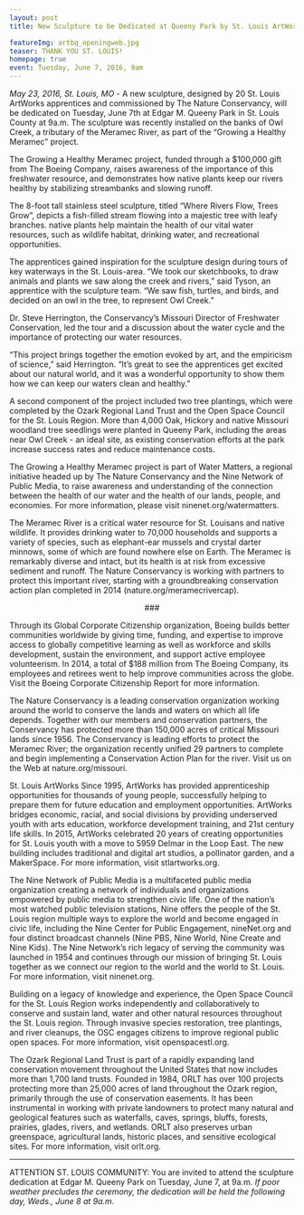 ```yaml
---
layout: post
title: New Sculpture to be Dedicated at Queeny Park by St. Louis ArtWorks, Nature Conservancy

featureImg: artbq_openingweb.jpg
teaser: THANK YOU ST. LOUIS! 
homepage: true
event: Tuesday, June 7, 2016, 9am
---
```


<i>May 23, 2016, St. Louis, MO</i> - A new sculpture, designed by 20 St. Louis ArtWorks apprentices and commissioned by The Nature Conservancy, will be dedicated on Tuesday, June 7th at Edgar M. Queeny Park in St. Louis County at 9a.m. The sculpture was recently installed on the banks of Owl Creek, a tributary of the Meramec River, as part of the “Growing a Healthy Meramec” project. 

The Growing a Healthy Meramec  project, funded through a $100,000 gift from The Boeing Company, raises awareness of the importance of this freshwater resource, and demonstrates how native plants keep our rivers healthy by stabilizing streambanks and slowing runoff. 

The 8-foot tall stainless steel sculpture, titled “Where Rivers Flow, Trees Grow”, depicts a fish-filled stream flowing into a majestic tree with leafy branches. native plants help maintain the health of our vital water resources, such as wildlife habitat, drinking water, and recreational opportunities. 

The apprentices gained inspiration for the sculpture design during tours of key waterways in the St. Louis-area.  “We took our sketchbooks, to draw animals and plants we saw along the creek and rivers,” said Tyson, an apprentice with the sculpture team.  “We saw fish, turtles, and birds, and decided on an owl in the tree, to represent Owl Creek.”

Dr. Steve Herrington, the Conservancy’s Missouri Director of Freshwater Conservation, led the tour and a discussion about the water cycle and the importance of protecting our water resources.

 “This project brings together the emotion evoked by art, and the empiricism of science,” said Herrington. “It’s great to see the apprentices get excited about our natural world, and it was a wonderful opportunity to show them how we can keep our waters clean and healthy.”

A second component of the project included two tree plantings, which were completed by the Ozark Regional Land Trust and the Open Space Council for the St. Louis Region.  More than 4,000 Oak, Hickory and native Missouri woodland tree seedlings were planted in Queeny Park, including the areas near Owl Creek - an ideal site, as existing conservation efforts at the park increase success rates and reduce maintenance costs. 

The Growing a Healthy Meramec project is part of Water Matters, a regional initiative headed up by The Nature Conservancy and the Nine Network of Public Media, to raise awareness and understanding of the connection between the health of our water and the health of our lands, people, and economies. For more information, please visit ninenet.org/watermatters.

The Meramec River is a critical water resource for St. Louisans and native wildlife. It provides drinking water to 70,000 households and supports a variety of species, such as elephant-ear mussels and crystal darter minnows, some of which are found nowhere else on Earth. The Meramec is remarkably diverse and intact, but its health is at risk from excessive sediment and runoff. The Nature Conservancy is working with partners to protect this important river, starting with a groundbreaking conservation action plan completed in 2014 (nature.org/meramecrivercap).
<center>###</center>

Through its Global Corporate Citizenship organization, Boeing builds better communities worldwide by giving time, funding, and expertise to improve access to globally competitive learning as well as workforce and skills development, sustain the environment, and support active employee volunteerism. In 2014, a total of $188 million from The Boeing Company, its employees and retirees went to help improve communities across the globe. Visit the Boeing Corporate Citizenship Report for more information.

The Nature Conservancy is a leading conservation organization working around the world to conserve the lands and waters on which all life depends. Together with our members and conservation partners, the Conservancy has protected more than 150,000 acres of critical Missouri lands since 1956. The Conservancy is leading efforts to protect the Meramec River; the organization recently unified 29 partners to complete and begin implementing a Conservation Action Plan for the river. Visit us on the Web at nature.org/missouri.

St. Louis ArtWorks Since 1995, ArtWorks has provided apprenticeship opportunities for thousands of young people, successfully helping to prepare them for future education and employment opportunities. ArtWorks bridges economic, racial, and social divisions by providing underserved youth with arts education, workforce development training, and 21st century life skills. In 2015, ArtWorks celebrated 20 years of creating opportunities for St. Louis youth with a move to 5959 Delmar in the Loop East. The new building includes traditional and digital art studios, a pollinator garden, and a MakerSpace. For more information, visit stlartworks.org.

The Nine Network of Public Media is a multifaceted public media organization creating a network of individuals and organizations empowered by public media to strengthen civic life. One of the nation’s most watched public television stations, Nine offers the people of the St. Louis region multiple ways to explore the world and become engaged in civic life, including the Nine Center for Public Engagement, nineNet.org and four distinct broadcast channels (Nine PBS, Nine World, Nine Create and Nine Kids). The Nine Network’s rich legacy of serving the community was launched in 1954 and continues through our mission of bringing St. Louis together as we connect our region to the world and the world to St. Louis. For more information, visit ninenet.org.

Building on a legacy of knowledge and experience, the Open Space Council for the St. Louis Region works independently and collaboratively to conserve and sustain land, water and other natural resources throughout the St. Louis region. Through invasive species restoration, tree plantings, and river cleanups, the OSC engages citizens to improve regional public open spaces. For more information, visit openspacestl.org.

The Ozark Regional Land Trust is part of a rapidly expanding land conservation movement throughout the United States that now includes more than 1,700 land trusts. Founded in 1984, ORLT has over 100 projects protecting more than 25,000 acres of land throughout the Ozark region, primarily through the use of conservation easements. It has been instrumental in working with private landowners to protect many natural and geological features such as waterfalls, caves, springs, bluffs, forests, prairies, glades, rivers, and wetlands. ORLT also preserves urban greenspace, agricultural lands, historic places, and sensitive ecological sites. For more information, visit orlt.org.

------

ATTENTION ST. LOUIS COMMUNITY: You are invited to attend the sculpture dedication at Edgar M. Queeny Park on Tuesday, June 7, at 9a.m. <i>If poor weather precludes the ceremony, the dedication will be held the following day, Weds., June 8 at 9a.m.</i>